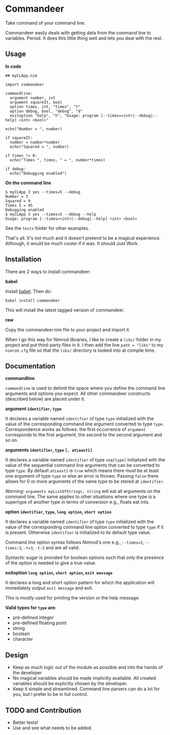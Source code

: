 Commandeer
==========

Take command of your command line.

Commandeer easily deals with getting data from the command line to variables.
Period. It does this little thing well and lets *you* deal with the rest.


Usage
-----

**In code**

```nimrod
## myCLApp.nim

import commandeer

commandline:
  argument number, int
  argument squareIt, bool
  option times, int, "times", "t"
  option debug, bool, "debug", "d"
  exitoption "help", "h", "Usage: program [--times=<int>|--debug|--help] <int> <bool>"

echo("Number = ", number)

if squareIt:
  number = number*number
  echo("Squared = ", number)

if times != 0:
  echo("Times ", times, " = ", number*times)

if debug:
  echo("Debugging enabled")

```

**On the command line**

```
$ myCLApp 3 yes --times=5 --debug
Number = 3
Squared = 9
Times 5 = 45
Debugging enabled
$ myCLApp 3 yes --times=5 --debug --help
Usage: program [--times=<int>|--debug|--help] <int> <bool>
```

See the `tests` folder for other examples.

That's all. It's not much and it doesn't pretend to be a magical experience.
Although, it would be much cooler if it was. It should Just Work.


Installation
------------

There are 2 ways to install commandeer:

**babel**

Install [babel](https://github.com/nimrod-code/babel). Then do:

    babel install commandeer

This will install the latest tagged version of commandeer.

**raw**

Copy the commandeer.nim file to your project and import it.

When I go this way for Nimrod libraries, I like to create a `libs/`
folder in my project and put third-party files in it. I then add the
line `path = "libs"` to my `nimrod.cfg` file so that the `libs/`
directory is looked into at compile time.


Documentation
-------------

**commandline**

`commandline` is used to delimit the space where you define the command line
arguments and options you expect. All other commandeer constructs (described below) are placed under it.


**argument `identifier`, `type`**

It declares a variable named `identifier` of type `type` initialized with
the value of the corresponding command line argument converted to type `type`.
Correspondence works as follows: the first occurrence of `argument` corresponds
to the first argument, the second to the second argument and so on.

**arguments `identifier`, `type` `[, atLeast1]`**

It declares a variable named `identifier` of type `seq[type]` initialized with
the value of the sequential command line arguments that can be converted to type `type`.
By default `atLeast1` is `true` which means there must be at least one argument of type
`type` or else an error is thrown. Passing `false` there allows for 0 or more arguments of the
same type to be stored at `identifier`.

*Warning*: `arguments myListOfStrings, string` will eat all arguments on the command line. The same 
applies to other situations where one type is a supertype of another type in terms of conversion e.g., floats eat ints.


**option `identifier`, `type`, `long option`, `short option`**

It declares a variable named `identifier` of type `type` initialized with
the value of the corresponding command line option converted to type `type`
if it is present. Otherwise `identifier` is initialized to its default type value.

Command line option syntax follows Nimrod's one e.g., `--times=3`, `--times:3`, `-t=3`, `-t:3` and  are all valid.

Syntactic sugar is provided for boolean options such that only the presence of the option is needed to give a true value.


**exitoption `long option`, `short option`, `exit message`**

It declares a long and short option pattern for which the application
will immediately output `exit message` and exit.

This is mostly used for printing the version or the help message.


**Valid types for `type` are:**
- pre-defined integer
- pre-defined floating point
- string
- boolean
- character


Design
------

- Keep as much logic out of the module as possible and into the hands of
  the developer
- No magical variables should be made implicitly available. All created
  variables should be explicitly chosen by the developer.
-  Keep it simple and streamlined. Command line parsers can do a lot for you, but I prefer to
  be in full control.


TODO and Contribution
---------------------

- Better tests!
- Use and see what needs to be added.